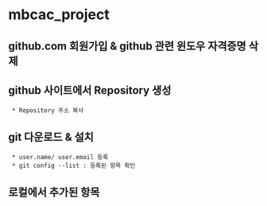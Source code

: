 # mbcac_project
## github.com 회원가입 & github 관련 윈도우 자격증명 삭제
## github 사이트에서 Repository 생성
     * Repository 주소 복사
## git 다운로드 & 설치
     * user.name/ user.email 등록
     * git config --list : 등록된 항목 확인
## 로컬에서 추가된 항목